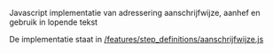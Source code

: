 Javascript implementatie van adressering aanschrijfwijze, aanhef en gebruik in lopende tekst

De implementatie staat in [/features/step_definitions/aanschrijfwijze.js](./blob/main/features/step_definitions/aanschrijfwijze.js)
